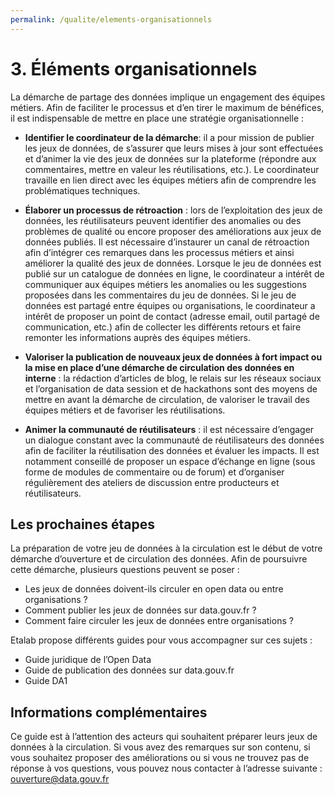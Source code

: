 ```yaml
---
permalink: /qualite/elements-organisationnels
---
```


# 3. Éléments organisationnels

La démarche de partage des données implique un engagement des équipes métiers. Afin de faciliter le processus et d’en tirer le maximum de bénéfices, il est indispensable de mettre en place une stratégie organisationnelle :

* **Identifier le coordinateur de la démarche**: il a pour mission de publier les jeux de données, de s’assurer que leurs mises à jour sont effectuées et d’animer la vie des jeux de données sur la plateforme (répondre aux commentaires, mettre en valeur les réutilisations, etc.). Le coordinateur travaille en lien direct avec les équipes métiers afin de comprendre les problématiques techniques.

* **Élaborer un processus de rétroaction**  : lors de l’exploitation des jeux de données, les réutilisateurs peuvent identifier des anomalies ou des problèmes de qualité ou encore proposer des améliorations aux jeux de données publiés. Il est nécessaire d’instaurer un canal de rétroaction afin d’intégrer ces remarques dans les processus métiers et ainsi améliorer la qualité des jeux de données. Lorsque le jeu de données est publié sur un catalogue de données en ligne, le coordinateur a intérêt de communiquer aux équipes métiers les anomalies ou les suggestions proposées dans les commentaires du jeu de données.  Si le jeu de données est partagé entre équipes ou organisations, le coordinateur a intérêt de proposer un point de contact (adresse email, outil partagé de communication, etc.) afin de collecter les différents retours et faire remonter les informations auprès des équipes métiers.

*  **Valoriser la publication de nouveaux jeux de données à fort impact ou la mise en place d’une démarche de circulation des données en interne** : la rédaction d’articles de blog, le relais sur les réseaux sociaux et l’organisation de data session  et de hackathons sont des moyens de mettre en avant la démarche de circulation, de valoriser le travail des équipes métiers et de favoriser les réutilisations.

* **Animer la communauté de réutilisateurs** : il est nécessaire d’engager un dialogue constant avec la communauté de réutilisateurs des données afin de faciliter la réutilisation des données et évaluer les impacts. Il est notamment conseillé de proposer un espace d’échange en ligne (sous forme de modules de commentaire ou de forum) et d’organiser régulièrement des ateliers de discussion entre producteurs et réutilisateurs.

## Les prochaines étapes 

La préparation de votre jeu de données à la circulation est le début de votre démarche d’ouverture et de circulation des données. Afin de poursuivre cette démarche, plusieurs questions peuvent se poser : 

* Les jeux de données doivent-ils circuler en open data ou entre organisations ? 
* Comment publier les jeux de données sur data.gouv.fr ? 
* Comment faire circuler les jeux de données entre organisations ? 

Etalab propose différents guides pour vous accompagner sur ces sujets : 
* Guide juridique de l’Open Data  
* Guide de publication des données sur data.gouv.fr
* Guide DA1

## Informations complémentaires
Ce guide est à l’attention des acteurs qui souhaitent préparer leurs jeux de données à la circulation. Si vous avez des remarques sur son contenu, si vous souhaitez proposer des améliorations ou si vous ne trouvez pas de réponse à vos questions, vous pouvez nous contacter à l’adresse suivante : ouverture@data.gouv.fr
